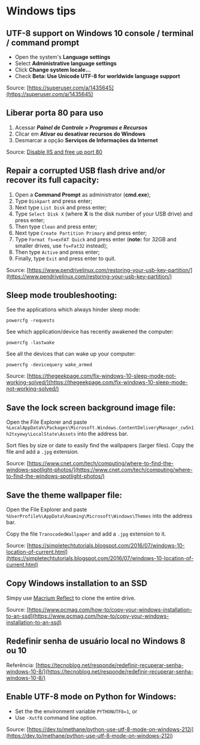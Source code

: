 # Windows tips

## UTF-8 support on Windows 10 console / terminal / command prompt

+ Open the system's **Language settings**
+ Select **Administrative language settings**
+ Click **Change system locale...**
+ Check **Beta: Use Unicode UTF-8 for worldwide language support**

Source: [https://superuser.com/a/1435645](https://superuser.com/a/1435645)

## Liberar porta 80 para uso

1. Acessar **_Painel de Controle > Programas e Recursos_**
1. Clicar em **Ativar ou desativar recursos do Windows**
1. Desmarcar a opção **Serviços de Informações da Internet**

Source: [Disable IIS and free up port 80](https://superuser.com/a/1377078)

## Repair a corrupted USB flash drive and/or recover its full capacity:

1. Open a **Command Prompt** as administrator (**cmd.exe**);
1. Type `Diskpart` and press enter;
1. Next type `List Disk` and press enter;
1. Type `Select Disk X` (where **X** is the disk number of your USB drive) and press enter;
1. Then type `Clean` and press enter;
1. Next type `Create Partition Primary` and press enter;
1. Type `Format fs=exFAT Quick` and press enter (**note:** for 32GB and smaller drives, use `fs=Fat32` instead);
1. Then type `Active` and press enter;
1. Finally, type `Exit` and press enter to quit.

Source: [https://www.pendrivelinux.com/restoring-your-usb-key-partition/](https://www.pendrivelinux.com/restoring-your-usb-key-partition/)

## Sleep mode troubleshooting:

See the applications which always hinder sleep mode:
```
powercfg -requests
```

See which application/device has recently awakened the computer:
```
powercfg -lastwake
```

See all the devices that can wake up your computer:
```
powercfg -devicequery wake_armed
```

Source: [https://thegeekpage.com/fix-windows-10-sleep-mode-not-working-solved/](https://thegeekpage.com/fix-windows-10-sleep-mode-not-working-solved/)

## Save the lock screen background image file:

Open the File Explorer and paste `%LocalAppData%\Packages\Microsoft.Windows.ContentDeliveryManager_cw5n1h2txyewy\LocalState\Assets` into the address bar.

Sort files by size or date to easily find the wallpapers (larger files). Copy the file and add a `.jpg` extension.

Source: [https://www.cnet.com/tech/computing/where-to-find-the-windows-spotlight-photos/](https://www.cnet.com/tech/computing/where-to-find-the-windows-spotlight-photos/)

## Save the theme wallpaper file:

Open the File Explorer and paste `%UserProfile%\AppData\Roaming\Microsoft\Windows\Themes` into the address bar.

Copy the file `TranscodedWallpaper` and add a `.jpg` extension to it.

Source: [https://simpletechtutorials.blogspot.com/2016/07/windows-10-location-of-current.html](https://simpletechtutorials.blogspot.com/2016/07/windows-10-location-of-current.html)

## Copy Windows installation to an SSD

Simpy use [Macrium Reflect](https://www.macrium.com/reflectfree) to clone the entire drive.

Source: [https://www.pcmag.com/how-to/copy-your-windows-installation-to-an-ssd](https://www.pcmag.com/how-to/copy-your-windows-installation-to-an-ssd)

## Redefinir senha de usuário local no Windows 8 ou 10

Referência: [https://tecnoblog.net/responde/redefinir-recuperar-senha-windows-10-8/](https://tecnoblog.net/responde/redefinir-recuperar-senha-windows-10-8/)

## Enable UTF-8 mode on Python for Windows:

+ Set the the environment variable `PYTHONUTF8=1`, or
+ Use `-Xutf8` command line option.

Source: [https://dev.to/methane/python-use-utf-8-mode-on-windows-212i](https://dev.to/methane/python-use-utf-8-mode-on-windows-212i)
